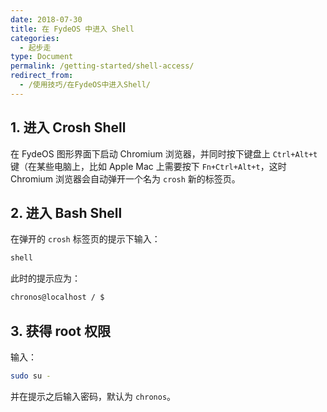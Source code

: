 ```yaml
---
date: 2018-07-30
title: 在 FydeOS 中进入 Shell
categories:
  - 起步走
type: Document
permalink: /getting-started/shell-access/
redirect_from:
  - /使用技巧/在FydeOS中进入Shell/
---
```



## 1. 进入 Crosh Shell

在 FydeOS 图形界面下启动 Chromium 浏览器，并同时按下键盘上 `Ctrl+Alt+t` 键（在某些电脑上，比如 Apple Mac 上需要按下 `Fn+Ctrl+Alt+t`，这时 Chromium 浏览器会自动弹开一个名为 `crosh` 新的标签页。


## 2. 进入 Bash Shell

在弹开的 `crosh` 标签页的提示下输入：
```bash
shell
```
此时的提示应为：

```bash
chronos@localhost / $
```


## 3. 获得 root 权限

输入：

```bash
sudo su -
```
并在提示之后输入密码，默认为 `chronos`。